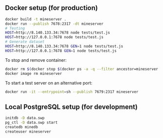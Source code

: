 ## Docker setup (for production)
```sh
docker build -t mineserver .
docker run --publish 7678:2317 -dt mineserver
# Testing
HOST=http://8.140.133.34:7678 node tests/test.js
HOST=http://127.0.0.1:7678 node tests/test.js
# Generate dataset
HOST=http://8.140.133.34:7678 GEN=1 node tests/test.js
HOST=http://127.0.0.1:7678 GEN=1 node tests/test.js
```

To stop and remove container:
```sh
docker rm $(docker stop $(docker ps -a -q --filter ancestor=mineserver --format="{{.ID}}"))
docker image rm mineserver
```

To start a test server on an alternative port:
```sh
docker run -it --entrypoint=sh --publish 7679:2317 mineserver
```

## Local PostgreSQL setup (for development)
```sh
initdb -D data.swp
pg_ctl -D data.swp start
createdb minedb
createuser mineserver
```
